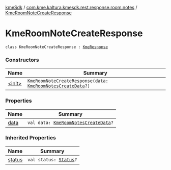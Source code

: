 [kmeSdk](../../index.md) / [com.kme.kaltura.kmesdk.rest.response.room.notes](../index.md) / [KmeRoomNoteCreateResponse](./index.md)

# KmeRoomNoteCreateResponse

`class KmeRoomNoteCreateResponse : `[`KmeResponse`](../../com.kme.kaltura.kmesdk.rest.response/-kme-response/index.md)

### Constructors

| Name | Summary |
|---|---|
| [&lt;init&gt;](-init-.md) | `KmeRoomNoteCreateResponse(data: `[`KmeRoomNotesCreateData`](../-kme-room-notes-create-data/index.md)`?)` |

### Properties

| Name | Summary |
|---|---|
| [data](data.md) | `val data: `[`KmeRoomNotesCreateData`](../-kme-room-notes-create-data/index.md)`?` |

### Inherited Properties

| Name | Summary |
|---|---|
| [status](../../com.kme.kaltura.kmesdk.rest.response/-kme-response/status.md) | `val status: `[`Status`](../../com.kme.kaltura.kmesdk.rest.response/-kme-response/-status/index.md)`?` |
